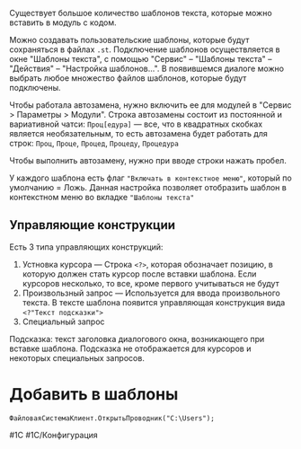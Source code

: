 
Существует большое количество шаблонов текста, которые можно вставить в модуль с кодом.

Можно создавать пользовательские шаблоны, которые будут сохраняться в файлах `.st`. Подключение шаблонов осуществляется в окне "Шаблоны текста", с помощью "Сервис" – "Шаблоны текста" – "Действия" – "Настройка шаблонов...". В появившемся диалоге можно выбрать любое множество файлов шаблонов, которые будут подключены.

Чтобы работала автозамена, нужно включить ее для модулей в "Сервис > Параметры > Модули".
Строка автозамены состоит из постоянной и вариативной чатси: `Проц[едура]` — все, что в квадратных скобках является необязательным, то есть автозамена будет работать для строк: `Проц`, `Проце`, `Процед`, `Процеду`, `Процедура`

Чтобы выполнить автозамену, нужно при вводе строки нажать пробел.

У каждого шаблона есть флаг `"Включать в контекстное меню"`, который по умолчанию = Ложь. Данная настройка позволяет отобразить шаблон в контекстном меню во вкладке `"Шаблоны текста"`

## Управляющие конструкции

Есть 3 типа управляющих конструкций:

1. Устновка курсора — Cтрока `<?>`, которая обозначает позицию, в которую должен стать курсор после вставки шаблона. Если курсоров несколько, то все, кроме первого учитываться не будут
2. Произвользный запрос — Используется для ввода произвольного текста. В тексте шаблона появится управляющая конструкция вида `<?"Текст подсказки">`
3. Специальный запрос

Подсказка: текст заголовка диалогового окна, возникающего при вставке шаблона. Подсказка не отображается для курсоров и некоторых специальных запросов.

# Добавить в шаблоны

```bsl
ФайловаяСистемаКлиент.ОткрытьПроводник("C:\Users");
```

#1С #1С/Конфигурация